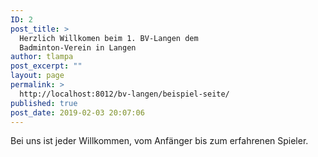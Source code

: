 ```yaml
---
ID: 2
post_title: >
  Herzlich Willkomen beim 1. BV-Langen dem
  Badminton-Verein in Langen
author: tlampa
post_excerpt: ""
layout: page
permalink: >
  http://localhost:8012/bv-langen/beispiel-seite/
published: true
post_date: 2019-02-03 20:07:06
---
```

<!-- wp:paragraph -->
<p>Bei uns ist jeder Willkommen, vom Anfänger bis zum erfahrenen Spieler. </p>
<!-- /wp:paragraph -->